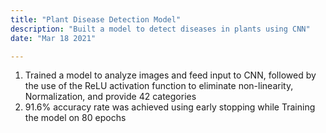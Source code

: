 ```yaml
---
title: "Plant Disease Detection Model"
description: "Built a model to detect diseases in plants using CNN"
date: "Mar 18 2021"

---
```


1. Trained a model to analyze images and feed input to CNN, followed by the use of the ReLU activation function to eliminate non-linearity, Normalization, and provide 42 categories
2. 91.6% accuracy rate was achieved using early stopping while Training the model on 80 epochs